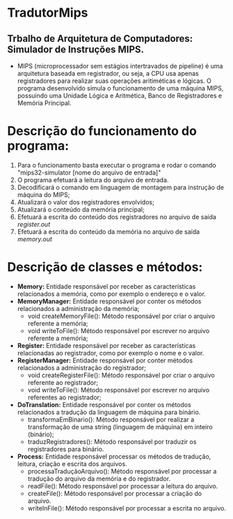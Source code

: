 # TradutorMips
## Trbalho de Arquitetura de Computadores: Simulador de Instruções MIPS.
- MIPS (microprocessador sem estágios intertravados de pipeline) é uma arquitetura baseada em registrador, ou seja, a CPU usa apenas 
registradores para realizar suas operações aritiméticas e lógicas.
O programa desenvolvido simula o funcionamento de uma máquina MIPS, possuindo uma Unidade Lógica e Aritmética, 
Banco de Registradores e Memória Principal. 

# Descrição do funcionamento do programa:
 1. Para o funcionamento basta executar o programa e rodar o comando "mips32-simulator [nome do arquivo de entrada]"
 2. O programa efetuará a leitura do arquivo de entrada.
 3. Decodificará o comando em linguagem de montagem para instrução de máquina do MIPS;
 4. Atualizará o valor dos registradores envolvidos;
 5. Atualizará o conteúdo da memória principal;
 6. Efetuará a escrita do conteúdo dos registradores no arquivo de saída *register.out*
 7. Efetuará a  escrita do conteúdo da memória no arquivo de saída *memory.out*

# Descrição de classes e métodos: 

  - **Memory:** Entidade responsável por receber as características relacionados a memória,
como por exemplo o endereço e o valor.
  - **MemoryManager:** Entidade responsável por conter os métodos relacionados a administração da memória;
      - void createMemoryFile(): Método responsável por criar o arquivo referente a memória;
      - void writeToFile(): Método responsável por escrever no arquivo referente a memória;
 - **Register:**  Entidade responsável por receber as características relacionadas ao registrador,
como por exemplo o nome e o valor.
 - **RegisterManager:** Entidade responsável por conter métodos relacionados a administração do registrador;
      - void createRegisterFile(): Método responsável por criar o arquivo referente ao registrador;
      - void writeToFile(): Método responsável por escrever no arquivo referentes ao registrador;
 - **DoTranslation:** Entidade responsável por conter os métodos relacionados a tradução da linguagem de máquina para binário.
     - transformaEmBinario(): Método responsável por realizar a transformação de uma string (linguagem de máquina) em inteiro (binário);
     - traduzRegistradores(): Método responsável por traduzir os registradores para binário.
 - **Process:** Entidade responsável processar os métodos de tradução, leitura, criação e escrita dos arquivos.
     - processaTraduçãoArquivo(): Método responsável por processar a tradução do arquivo da memória e do registrador.
     - readFile(): Método responsável por processar a leitura do arquivo.
     - createFile(): Método responsável por processar a criação do arquivo.
     - writeInFile(): Método responsável por processar a escrita no arquivo.
       

